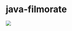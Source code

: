 # java-filmorate

![](C:\Users\Comp\IdeaProjects\java-filmorate\src\main\resources\picture\schema.png)